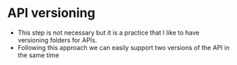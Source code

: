 # API versioning
- This step is not necessary but it is a practice that I like to have versioning folders for APIs.
- Following this approach we can easily support two versions of the API in the same time